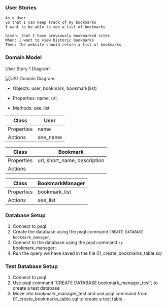 ### User Stories
```
As a User
So that I can keep track of my bookmarks
I want to be able to see a list of bookmarks
```
```
Given: that I have previously bookmarked sites
When: I want to view historic bookmarks
Then: the website should return a list of bookmarks
```

### Domain Model
User Story 1 Diagram:

![US1 Domain Diagram](https://github.com/chriswhitehouse/bookmark_manager/blob/main/diagrams/user_story_1_diagram.svg)

* Objects: user, bookmark, bookmark(list)

* Properties: name, url,

* Methods: see_list

|Class |User|
|-----|-----|
|Properties| name |
|Actions | see_name |

|Class | Bookmark |
|---|---|
|Properties | url, short_name, description |
|Actions|    |

|Class | BookmarkManager |
|-----|------|
|Properties | bookmark_list |
|Actions | see_list |

### Database Setup

1. Connect to psql
2. Create the database using the psql command `CREATE DATABASE bookmark_manager`;
3. Connect to the database using the pqsl command `\c` bookmark_manager;
4. Run the query we have saved in the file 01_create_bookmarks_table.sql

### Test Database Setup

1. Connect to psql
2. Use psql command 'CREATE DATABASE bookmark_manager_test'; to create a test database
3. Move into bookmark_manager_test and use psql command from                01_create_bookmarks_table.sql to create a test table.